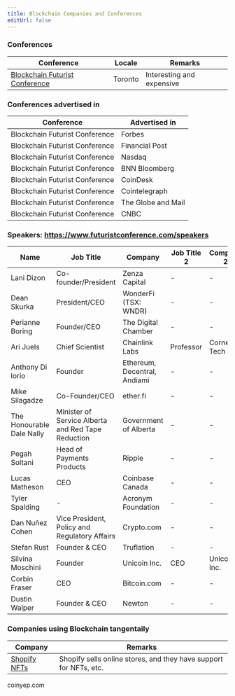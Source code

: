 ```yaml
---
title: Blockchain Companies and Conferences
editUrl: false
---
```


### Conferences

| Conference                                                            | Locale  | Remarks                   |
| --------------------------------------------------------------------- | ------- | ------------------------- |
| [Blockchain Futurist Conference](https://www.futuristconference.com/) | Toronto | Interesting and expensive |

### Conferences advertised in

| Conference                     | Advertised in      |
| ------------------------------ | ------------------ |
| Blockchain Futurist Conference | Forbes             |
| Blockchain Futurist Conference | Financial Post     |
| Blockchain Futurist Conference | Nasdaq             |
| Blockchain Futurist Conference | BNN Bloomberg      |
| Blockchain Futurist Conference | CoinDesk           |
| Blockchain Futurist Conference | Cointelegraph      |
| Blockchain Futurist Conference | The Globe and Mail |
| Blockchain Futurist Conference | CNBC               |

### Speakers: <https://www.futuristconference.com/speakers>

| Name                      | Job Title                                          | Company                      | Job Title 2 | Company 2     |
| ------------------------- | -------------------------------------------------- | ---------------------------- | ----------- | ------------- |
| Lani Dizon                | Co-founder/President                               | Zenza Capital                | -           | -             |
| Dean Skurka               | President/CEO                                      | WonderFi (TSX: WNDR)         | -           | -             |
| Perianne Boring           | Founder/CEO                                        | The Digital Chamber          | -           | -             |
| Ari Juels                 | Chief Scientist                                    | Chainlink Labs               | Professor   | Cornell Tech  |
| Anthony Di lorio          | Founder                                            | Ethereum, Decentral, Andiami | -           | -             |
| Mike Silagadze            | Co-Founder/CEO                                     | ether.fi                     | -           | -             |
| The Honourable Dale Nally | Minister of Service Alberta and Red Tape Reduction | Government of Alberta        | -           | -             |
| Pegah Soltani             | Head of Payments Products                          | Ripple                       | -           | -             |
| Lucas Matheson            | CEO                                                | Coinbase Canada              | -           | -             |
| Tyler Spalding            | -                                                  | Acronym Foundation           | -           | -             |
| Dan Nuñez Cohen           | Vice President, Policy and Regulatory Affairs      | Crypto.com                   | -           | -             |
| Stefan Rust               | Founder & CEO                                      | Truflation                   | -           | -             |
| Silvina Moschini          | Founder                                            | Unicoin Inc.                 | CEO         | Unicorns Inc. |
| Corbin Fraser             | CEO                                                | Bitcoin.com                  | -           | -             |
| Dustin Walper             | Founder & CEO                                      | Newton                       | -           | -             |

### Companies using Blockchain tangentaily

| Company                                                                                  | Remarks                                                           |
| ---------------------------------------------------------------------------------------- | ----------------------------------------------------------------- |
| [Shopify NFTs](https://help.shopify.com/en/manual/products/digital-service-product/nfts) | Shopify sells online stores, and they have support for NFTs, etc. |

coinyep.com
